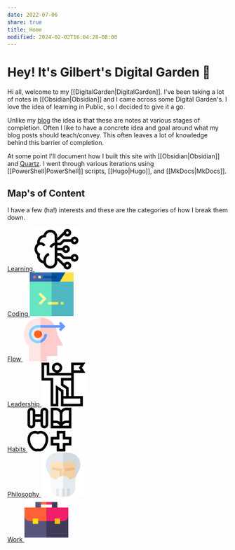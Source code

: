 ```yaml
---
date: 2022-07-06
share: true
title: Home
modified: 2024-02-02T16:04:28-08:00
---
```


# Hey! It's Gilbert's Digital Garden 🌱

Hi all, welcome to my [[DigitalGarden|DigitalGarden]]. I've been taking a lot of notes in [[Obsidian|Obsidian]] and I came across some Digital Garden's. I love the idea of learning in Public, so I decided to give it a go.

Unlike my [blog](https://gilbertsanchez.com/) the idea is that these are notes at various stages of completion. Often I like to have a concrete idea and goal around what my blog posts should teach/convey. This often leaves a lot of knowledge behind this barrier of completion.

At some point I'll document how I built this site with [[Obsidian|Obsidian]] and [Quartz](https://quartz.jzhao.xyz/). I went through various iterations using [[PowerShell|PowerShell]] scripts, [[Hugo|Hugo]], and [[MkDocs|MkDocs]].

## Map's of Content

I have a few (ha!) interests and these are the categories of how I break them down.
<div class="moc">
    <div class="mocitem">
        <a href="./MOC/Learning MOC">
            Learning
            <img src="./Files/machine-learning.svg" height="100" width="auto">
        </a>
    </div>
    <div class="mocitem">
        <a href="./MOC/Coding MOC">
            Coding
            <img src="./Files/code.svg" height="100" width="auto">
        </a>
    </div>
    <div class="mocitem">
        <a href="./MOC/FLow MOC">
            Flow
            <img src="./Files/forward.svg" height="100" width="auto">
        </a>
    </div>
    <div class="mocitem">
        <a href="./MOC/Leadership MOC">
            Leadership
            <img src="./Files/leadership.svg" height="100" width="auto">
        </a>
    </div>
    <div class="mocitem">
        <a href="./MOC/Habits MOC">
            Habits
            <img src="./Files/lifestyle.svg" height="100" width="auto">
        </a>
    </div>
     <div class="mocitem">
        <a href="./MOC/Philosophy MOC">
            Philosophy
            <img src="./Files/philosopher.svg" height="100" width="auto">
        </a>
    </div>
    <div class="mocitem">
        <a href="./MOC/Work MOC">
            Work
            <img src="./Files/briefcase.svg" height="100" width="auto">
        </a>
    </div>
</div>
